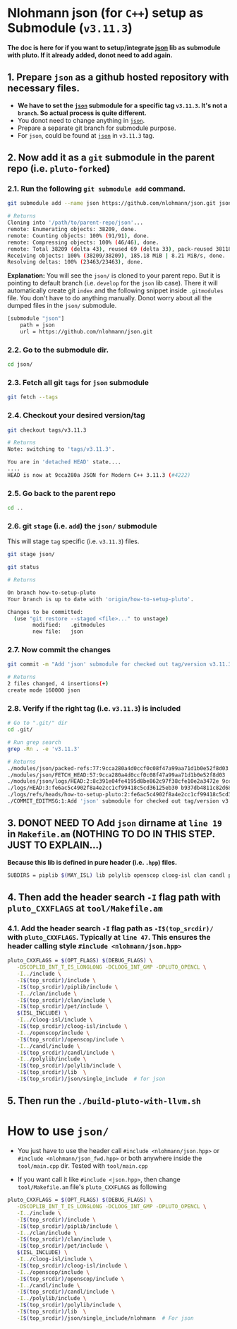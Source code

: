 # Nlohmann json (for `C++`) setup as Submodule (`v3.11.3`)

**The doc is here for if you want to setup/integrate [json](https://github.com/nlohmann/json) lib as submodule with pluto. If it already added, donot need to add again.**


## 1. Prepare `json` as a github hosted repository with necessary files.

- **We have to set the [`json`](https://github.com/nlohmann/json) submodule for a specific tag `v3.11.3`. It's not a `branch`. So actual process is quite different.**
- You donot need to change anything in [`json`](https://github.com/nlohmann/json).
- Prepare a separate git branch for submodule purpose.
- For `json`, could be found at [`json`](https://github.com/nlohmann/json/tree/v3.11.3) in `v3.11.3` tag.



## 2. Now add it as a `git` submodule in the parent repo (i.e. `pluto-forked`)

### 2.1.  Run the following `git submodule add` command.
```sh
git submodule add --name json https://github.com/nlohmann/json.git json

# Returns
Cloning into '/path/to/parent-repo/json'...
remote: Enumerating objects: 38209, done.
remote: Counting objects: 100% (91/91), done.
remote: Compressing objects: 100% (46/46), done.
remote: Total 38209 (delta 43), reused 69 (delta 33), pack-reused 38118
Receiving objects: 100% (38209/38209), 185.18 MiB | 8.21 MiB/s, done.
Resolving deltas: 100% (23463/23463), done.
```

**Explanation:**
You will see the `json/` is cloned to your parent repo. But it is pointing to default branch (i.e. `develop` for the `json` lib case). There it will automatically create git `index` and the following snippet inside `.gitmodules` file. You don't have to do anything manually. Donot worry about all the dumped files in the `json/` submodule.

```sh
[submodule "json"]
	path = json
	url = https://github.com/nlohmann/json.git
```


### 2.2. Go to the submodule dir.

```sh
cd json/
```

### 2.3. Fetch all git `tags` for `json` submodule

```sh
git fetch --tags
```

### 2.4. Checkout your desired version/tag

```sh
git checkout tags/v3.11.3

# Returns
Note: switching to 'tags/v3.11.3'.

You are in 'detached HEAD' state....
....
HEAD is now at 9cca280a JSON for Modern C++ 3.11.3 (#4222)
```

### 2.5. Go back to the parent repo

```sh
cd ..
```

### 2.6. git `stage` (i.e. `add`) the `json/` submodule

This will stage `tag` specific (i.e. `v3.11.3`) files.

```sh
git stage json/

git status

# Returns

On branch how-to-setup-pluto
Your branch is up to date with 'origin/how-to-setup-pluto'.

Changes to be committed:
  (use "git restore --staged <file>..." to unstage)
        modified:   .gitmodules
        new file:   json
```

### 2.7. Now commit the changes

```sh
git commit -m "Add 'json' submodule for checked out tag/version v3.11.3"

# Returns
2 files changed, 4 insertions(+)
create mode 160000 json
```


### 2.8. Verify if the right tag (i.e. `v3.11.3`) is included

```sh
# Go to ".git/" dir
cd .git/

# Run grep search
grep -Rn . -e 'v3.11.3'

# Returns
./modules/json/packed-refs:77:9cca280a4d0ccf0c08f47a99aa71d1b0e52f8d03 refs/tags/v3.11.3
./modules/json/FETCH_HEAD:57:9cca280a4d0ccf0c08f47a99aa71d1b0e52f8d03   not-for-merge   tag 'v3.11.3' of https://github.com/nlohmann/json
./modules/json/logs/HEAD:2:8c391e04fe4195d8be862c97f38cfe10e2a3472e 9cca280a4d0ccf0c08f47a99aa71d1b0e52f8d03 Firstname Lastname <firstname.lastname@nomail.com> 1717432028 +0200        checkout: moving from develop to tags/v3.11.3
./logs/HEAD:3:fe6ac5c4902f8a4e2cc1cf99418c5cd36125eb30 b937db4811c82d68824352a550ca483b0e492a16 firstname lastname <firstname.lastname@nomail.com> 1717432117 +0200     commit: Add 'json' submodule for checked out tag/version v3.11.3
./logs/refs/heads/how-to-setup-pluto:2:fe6ac5c4902f8a4e2cc1cf99418c5cd36125eb30 b937db4811c82d68824352a550ca483b0e492a16 firstname lastname <pallab.sutradhar@nomail.com> 1717432117 +0200commit: Add 'json' submodule for checked out tag/version v3.11.3
./COMMIT_EDITMSG:1:Add 'json' submodule for checked out tag/version v3.11.3
```



## 3. DONOT NEED TO Add `json` dirname at `line 19` in `Makefile.am` (NOTHING TO DO IN THIS STEP. JUST TO EXPLAIN...)

**Because this lib is defined in pure header (i.e. `.hpp`) files.**
```sh
SUBDIRS = piplib $(MAY_ISL) lib polylib openscop cloog-isl clan candl pet tool
```



## 4. Then add the header search `-I` flag path with `pluto_CXXFLAGS` at `tool/Makefile.am`

### 4.1. Add the header search `-I` flag path as `-I$(top_srcdir)/` with `pluto_CXXFLAGS`. Typically at `line 47`. This ensures the header calling style `#include <nlohmann/json.hpp>`

```sh
pluto_CXXFLAGS = $(OPT_FLAGS) $(DEBUG_FLAGS) \
   -DSCOPLIB_INT_T_IS_LONGLONG -DCLOOG_INT_GMP -DPLUTO_OPENCL \
   -I../include \
   -I$(top_srcdir)/include \
   -I$(top_srcdir)/piplib/include \
   -I../clan/include \
   -I$(top_srcdir)/clan/include \
   -I$(top_srcdir)/pet/include \
   $(ISL_INCLUDE) \
   -I../cloog-isl/include \
   -I$(top_srcdir)/cloog-isl/include \
   -I../openscop/include \
   -I$(top_srcdir)/openscop/include \
   -I../candl/include \
   -I$(top_srcdir)/candl/include \
   -I../polylib/include \
   -I$(top_srcdir)/polylib/include \
   -I$(top_srcdir)/lib  \
   -I$(top_srcdir)/json/single_include  # for json
```



## 5. Then run the `./build-pluto-with-llvm.sh`



# How to use `json/`

- You just have to use the header call `#include <nlohmann/json.hpp>` or `#include <nlohmann/json_fwd.hpp>` or both anywhere inside the `tool/main.cpp` dir. Tested with `tool/main.cpp`

- If you want call it like `#include <json.hpp>`, then change `tool/Makefile.am` file's `pluto_CXXFLAGS` as following

```sh
pluto_CXXFLAGS = $(OPT_FLAGS) $(DEBUG_FLAGS) \
   -DSCOPLIB_INT_T_IS_LONGLONG -DCLOOG_INT_GMP -DPLUTO_OPENCL \
   -I../include \
   -I$(top_srcdir)/include \
   -I$(top_srcdir)/piplib/include \
   -I../clan/include \
   -I$(top_srcdir)/clan/include \
   -I$(top_srcdir)/pet/include \
   $(ISL_INCLUDE) \
   -I../cloog-isl/include \
   -I$(top_srcdir)/cloog-isl/include \
   -I../openscop/include \
   -I$(top_srcdir)/openscop/include \
   -I../candl/include \
   -I$(top_srcdir)/candl/include \
   -I../polylib/include \
   -I$(top_srcdir)/polylib/include \
   -I$(top_srcdir)/lib  \
   -I$(top_srcdir)/json/single_include/nlohmann  # For json
```